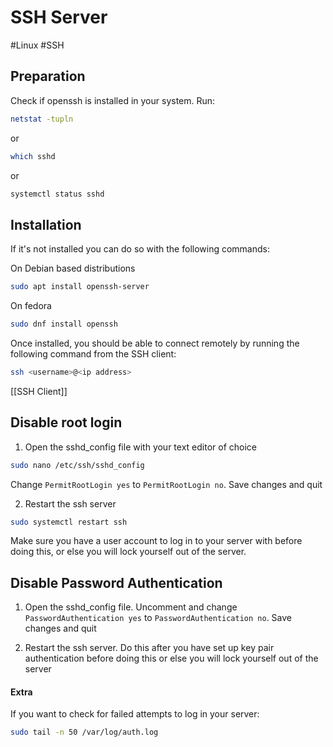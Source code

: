 # SSH Server
#Linux #SSH 

## Preparation

Check if openssh is installed in your system. Run:

```bash
netstat -tupln
```
or
```bash
which sshd
```
or
```bash
systemctl status sshd
```

## Installation

If it's not installed you can do so with the following commands:

On Debian based distributions

```bash
sudo apt install openssh-server
```

On fedora

```bash
sudo dnf install openssh
```


Once installed, you should be able to connect remotely by running the following command from the SSH client:
```bash
ssh <username>@<ip address>
```
[[SSH Client]]

## Disable root login

1. Open the sshd_config file with your text editor of choice
```bash
sudo nano /etc/ssh/sshd_config
```
Change `PermitRootLogin yes` to `PermitRootLogin no`. Save changes and quit

2. Restart the ssh server
```bash
sudo systemctl restart ssh
```
Make sure you have a user account to log in to your server with before doing this, or else you will lock yourself out of the server.

## Disable Password Authentication

1. Open the sshd_config file. Uncomment and change `PasswordAuthentication yes` to `PasswordAuthentication no`. Save changes and quit

2. Restart the ssh server. Do this after you have set up key pair authentication before doing this or else you will lock yourself out of the server


#### Extra

If you want to check for failed attempts to log in your server:

```bash
sudo tail -n 50 /var/log/auth.log
```
